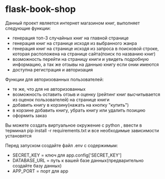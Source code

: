 # flask-book-shop

Данный проект является интернет магазином книг, выполняет следующие функции:
- генерация топ-3 случайных книг на главной странице
- генерация книг на странице исходя из выбранного жанра
- генерация книг на странице исходя из запроса в поисковой строке, которая расположена на странице сайта(поиск по названию книг)
- возможность перейти на страницу книги и увидеть подробную информацию, а так же отзывы на данныю книгу если онии имеются
- доступна регистрация и авторизация
  


Функции для авторизованных пользователей:
- те же, что для не авторизованных
- возможность оставить отзыв и оценку (рейтинг книг высчитывается из оценок пользователей) на странице книги 
- добавить книгу в корзину(нажать на кнопку "купить")
- в корзине добавить книгу, убрать книгу или удалить позицию
- оформить заказ

 Вы можете создать виртуальное окружение с python , ввести в терминал pip install -r requirements.txt и все необходимые зависимости установятся
 
 Перед запуском создайте файл .env с содержимым:  
 - SECRET_KEY = ключ для app.config['SECRET_KEY']
- DATABASE_URL = путь к вашей базе данных(предварительно создайте базу данных)
- APP_PORT = порт для app


